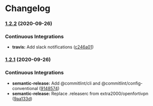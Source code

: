 # Changelog

### [1.2.2](https://github.com/extra2000/saltmaster/compare/v1.2.1...v1.2.2) (2020-09-26)


### Continuous Integrations

* **travis:** Add slack notifications ([c246a01](https://github.com/extra2000/saltmaster/commit/c246a01fe7626ca77fd13a71e89cc8095483a25e))

### [1.2.1](https://github.com/extra2000/saltmaster/compare/v1.2.0...v1.2.1) (2020-09-26)


### Continuous Integrations

* **semantic-release:** Add @commitlint/cli and @commitlint/config-conventional ([9148574](https://github.com/extra2000/saltmaster/commit/91485742b6c4e2a81e91f09510ce406f4d2bbe44))
* **semantic-release:** Replace .releaserc from extra2000/openfortivpn ([9aa133d](https://github.com/extra2000/saltmaster/commit/9aa133dce468b05ec8744e0eda44d39ae1cd8c4e))
